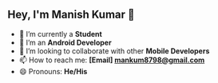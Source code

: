 ## Hey, I'm Manish Kumar 👋

<!--
**ANONYMOUS609/ANONYMOUS609** is a ✨ _special_ ✨ repository because its `README.md` (this file) appears on your GitHub profile.  

Here are some ideas to get you started: -->

- 🔭 I’m currently a **Student**
- 🌱 I’m an **Android Developer**
- 👯 I’m looking to collaborate with other **Mobile Developers**
- 📫 How to reach me: **[Email] mankum8798@gmail.com**
- 😄 Pronouns: **He/His**

